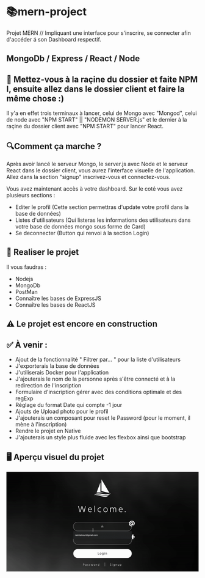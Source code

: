 # 📚mern-project
Projet MERN // Impliquant une interface pour s'inscrire, se connecter afin d'accéder á son Dashboard respectif.

## MongoDb / Express / React / Node 

## 📍 Mettez-vous à la raçine du dossier et faite NPM I, ensuite allez dans le dossier client et faire la même chose :)
Il y'a en effet trois terminaux à lancer, celui de Mongo avec "Mongod", celui de node avec "NPM START" || "NODEMON SERVER.js"
et le dernier à la raçine du dossier client avec "NPM START" pour lancer React.

## 🔍Comment ça marche ?

Après avoir lancé le serveur Mongo, le server.js avec Node et le serveur React dans le dossier client, vous aurez l'interface visuelle de l'application. Allez dans la section "signup" inscrivez-vous et connectez-vous. 

Vous avez maintenant accès à votre dashboard. Sur le coté vous avez plusieurs sections : 
- Editer le profil (Cette section permettras d'update votre profil dans la base de données)
- Listes d'utilisateurs (Qui listeras les informations des utilisateurs dans votre base de données mongo sous forme de Card)
- Se deconnecter (Button qui renvoi à la section Login)

## 🔑 Realiser le projet

Il vous faudras : 
- Nodejs 
- MongoDb
- PostMan 
- Connaître les bases de ExpressJS
- Connaître les bases de ReactJS


## ⚠️ Le projet est encore en construction 

## ✅ À venir : 

- Ajout de la fonctionnalité " Filtrer par... " pour la liste d'utilisateurs
- J'exporterais la base de données
- J'utiliserais Docker pour l'application 
- J'ajouterais le nom de la personne après s'être connecté et à la redirection de l'inscription
- Formulaire d'inscription gérer avec des conditions optimale et des regExp
- Réglage du format Date qui compte -1 jour
- Ajouts de Upload photo pour le profil 
- J'ajouterais un composant pour reset le Password (pour le moment, il mène à l'inscription)
- Rendre le projet en Native 
- J'ajouterais un style plus fluide avec les flexbox ainsi que bootstrap 

## 🖥 Aperçu visuel du projet 

![gif-of-project](https://github.com/naimtahouri/gif-project/blob/master/ezgif.com-video-to-gif.gif?raw=true)
